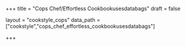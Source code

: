 +++
title = "Cops Chef/Effortless Cookbookusesdatabags"
draft = false

layout = "cookstyle_cops"
data_path = ["cookstyle","cops_chef_effortless_cookbookusesdatabags"]

+++

<!-- The content of this page is automatically generated from the
cops_chef_effortless_cookbookusesdatabags.yml file in github.com/chef/cookstyle/docs-chef-io/data/cookstyle. -->
